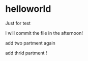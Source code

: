# helloworld  
Just for test

I will commit the file in the afternoon!





add two partment again









add thrid partment !